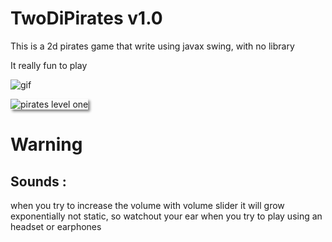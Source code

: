 # TwoDiPirates v1.0
This is a 2d pirates game that write using javax swing, with no library

It really fun to play 

![gif](https://ik.imagekit.io/ubr0jv4pe/TwoDiPirates/ezgif.com-optimize.gif?updatedAt=1697329411625)

<img src="https://ik.imagekit.io/ubr0jv4pe/TwoDiPirates/ezgif.com-resize.png?updatedAt=1697329548006" alt="pirates level one" style="box-shadow: 3px 3px 4px gray;">

# Warning

## Sounds :

when you try to increase the volume with volume slider it will grow exponentially not static, so watchout your ear when you try to play using an headset or earphones
